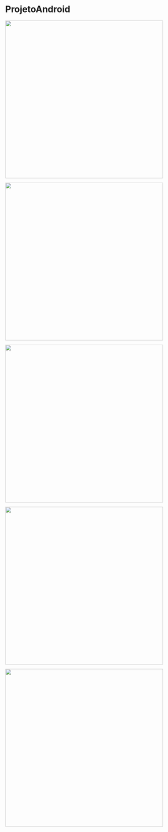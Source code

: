# ProjetoAndroid
<img src="https://github.com/igorlimasan/ProjetoAndroid/blob/master/prints/Screenshot_20161003-095156.png" width=500)><p>
<img src="https://github.com/igorlimasan/ProjetoAndroid/blob/master/prints/Screenshot_20161003-095202.png" width=500)><p>
<img src="https://github.com/igorlimasan/ProjetoAndroid/blob/master/prints/Screenshot_20161003-095301.png" width=500)><p>
<img src="https://github.com/igorlimasan/ProjetoAndroid/blob/master/prints/Screenshot_20161003-095354.png" width=500)><p>
<img src="https://github.com/igorlimasan/ProjetoAndroid/blob/master/prints/Screenshot_20161003-095405.png" width=500)><p>






